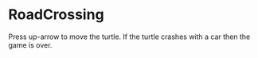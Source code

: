 # RoadCrossing

Press up-arrow to move the turtle. 
If the turtle crashes with a car then the game is over.
